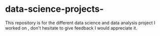 # data-science-projects-
This repository is for the different data science and data analysis project I worked on , don't hesitate to give feedback I would appreciate it.
